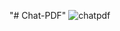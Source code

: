 "# Chat-PDF" 
![chatpdf](https://github.com/AI-Crafters/Chat-PDF/assets/77416814/650dc153-4bad-444f-ad0b-71dbbed9476d)
